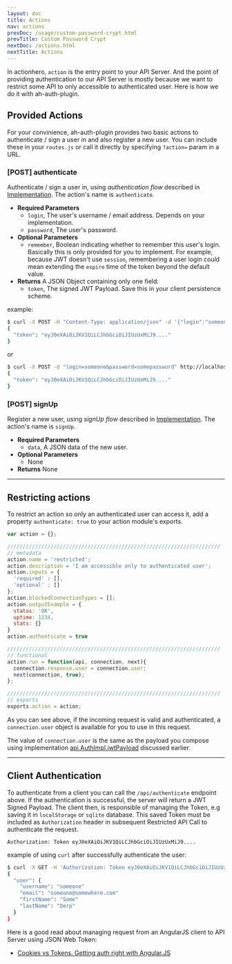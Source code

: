 ```yaml
---
layout: doc
title: Actions
nav: actions
prevDoc: /usage/custom-password-crypt.html
prevTitle: Custom Password Crypt
nextDoc: /actions.html
nextTitle: Actions
---
```


In actionhero, ``action`` is the entry point to your API Server. And the point of providing authentication to our API Server is mostly because we want to restrict some API to only accessible to authenticated user. Here is how we do it with ah-auth-plugin.

## Provided Actions
For your convinience, ah-auth-plugin provides two basic actions to authenticate / sign a user in and also register a new user. You can include these in your ``routes.js`` or call it directly by specifying ``?action=`` param in a URL.

### [POST] authenticate
Authenticate / sign a user in, using *authentication flow* described in [Implementation](/implementation.html). The action's name is ``authenticate``.

- **Required Parameters**
    - ``login``, The user's username / email address. Depends on your implementation.
    - ``password``, The user's password.
- **Optional Parameters**
    - ``remember``, Boolean indicating whether to remember this user's login.
        Basically this is only provided for you to implement. For example, because JWT doesn't use ``session``, remembering a user login could mean extending the ``expire`` time of the token beyond the default value.
- **Returns** A JSON Object containing only one field:
    - ``token``, The signed JWT Payload. Save this in your client persistence scheme.

example:

```bash
$ curl -X POST -H "Content-Type: application/json" -d '{"login":"someone", "password":"somepassword"}' http://localhost:8080/api/authenticate
{
  "token": "eyJ0eXAiOiJKV1QiLCJhbGciOiJIUzUxMiJ9...."
}
```

or

```bash
$ curl -X POST -d "login=someone&password=somepassword" http://localhost:8080/api/authenticate
{
  "token": "eyJ0eXAiOiJKV1QiLCJhbGciOiJIUzUxMiJ9...."
}
```

### [POST] signUp
Register a new user, using *signUp flow* described in [Implementation](/implementation.html). The action's name is ``signUp``.

- **Required Parameters**
    - ``data``, A JSON data of the new user.
- **Optional Parameters**
    - None
- **Returns** None

------------------------------------------------------------------------------

## Restricting actions
To restrict an action so only an authenticated user can access it, add a property ``authenticate: true`` to your action module's exports.

```javascript
var action = {};

/////////////////////////////////////////////////////////////////////
// metadata
action.name = 'restricted';
action.description = 'I am accessible only to authenticated user';
action.inputs = {
  'required' : [],
  'optional' : []
};
action.blockedConnectionTypes = [];
action.outputExample = {
  status: 'OK',
  uptime: 1234,
  stats: {}
}
action.authenticate = true

/////////////////////////////////////////////////////////////////////
// functional
action.run = function(api, connection, next){
  connection.response.user = connection.user;
  next(connection, true);
};

/////////////////////////////////////////////////////////////////////
// exports
exports.action = action;
```

As you can see above, if the incoming request is valid and authenticated, a ``connection.user`` object is available for you to use in this request.

The value of ``connection.user`` is the same as the payload you compose using implementation [api.AuthImpl.jwtPayload](/usage/implementation.html#apiauthimpljwtpayloaduser-callback) discussed earlier.

------------------------------------------------------------------------------

## Client Authentication
To authenticate from a client you can call the ``/api/authenticate`` endpoint above. If the authentication is successful, the server will return a JWT Signed Payload. The client then, is responsible of managing the Token, e.g saving it in ``localStorage`` or ``sqlite`` database. This saved Token must be included as ``Authorization`` header in subsequent Restricted API Call to authenticate the request.

```
Authorization: Token eyJ0eXAiOiJKV1QiLCJhbGciOiJIUzUxMiJ9....
```

example of using ``curl`` after successfully authenticate the user:

```bash
$ curl -X GET -H 'Authorization: Token eyJ0eXAiOiJKV1QiLCJhbGciOiJIUzUxMiJ9....' http://localhost:8080/api/restricted
{
  "user": {
    "username": "someone"
    "email": "someone@somewhere.com"
    "firstName": "Some"
    "lastName": "Derp"
  }  
}
```

Here is a good read about managing request from an AngularJS client to API Server using JSON Web Token:

- [Cookies vs Tokens. Getting auth right with Angular.JS](http://blog.auth0.com/2014/01/07/angularjs-authentication-with-cookies-vs-token/)
